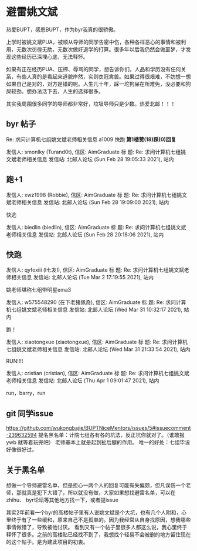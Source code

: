 # 避雷姚文斌

热爱BUPT，感恩BUPT，作为byr我真的很骄傲。

上学时被姚文斌PUA，被顺从导师的同学告密中伤，各种各样恶心的事情和被利用，无数次彷徨无助，无数次做好退学的打算。很多年以后我仍然会做噩梦，才发现这些经历已深埋心底，无法释怀。

如果有正在经历PUA、压榨、辱骂的同学，想告诉你们，人品和学历没有任何关系，有些人真的是看起来道貌岸然，实则衣冠禽兽。如果过得很艰难，不妨想一想如果自己是对的，对方是错的呢。人生几十年，踩一坨狗屎在所难免，没必要和狗屎较劲。想办法活下去，人生的选择很多。

其实我周围很多同学的导师都非常好，垃圾导师只是少数。热爱北邮！！！

##  byr 帖子


Re: 求问计算机七组姚文斌老师相关信息
a1009
快跑
**第1楼赞(18)踩(0)回复**

发信人: smonlky (Turand0t), 信区: AimGraduate
标  题: Re: 求问计算机七组姚文斌老师相关信息
发信站: 北邮人论坛 (Sun Feb 28 19:05:33 2021), 站内

跑+1
--

发信人: xwz1998 (Robbie), 信区: AimGraduate
标  题: Re: 求问计算机七组姚文斌老师相关信息
发信站: 北邮人论坛 (Sun Feb 28 19:09:00 2021), 站内

快逃

发信人: biedlin (biedlin), 信区: AimGraduate
标  题: Re: 求问计算机七组姚文斌老师相关信息
发信站: 北邮人论坛 (Sun Feb 28 20:18:06 2021), 站内

快跑
--

发信人: qyfoxiii (l七友I), 信区: AimGraduate
标  题: Re: 求问计算机七组姚文斌老师相关信息
发信站: 北邮人论坛 (Tue Mar  2 17:19:55 2021), 站内

姚老师堪称七组带明星ema3


发信人: w575548290 (在下老猪佩奇), 信区: AimGraduate
标  题: Re: 求问计算机七组姚文斌老师相关信息
发信站: 北邮人论坛 (Wed Mar 31 10:32:17 2021), 站内

跑！

发信人: xiaotongxue (xiaotongxue), 信区: AimGraduate
标  题: Re: 求问计算机七组姚文斌老师相关信息
发信站: 北邮人论坛 (Wed Mar 31 21:33:54 2021), 站内

RUN!!!!

发信人: cristian (cristian), 信区: AimGraduate
标  题: Re: 求问计算机七组姚文斌老师相关信息
发信站: 北邮人论坛 (Thu Apr  1 09:01:47 2021), 站内

run，barry，run


## git 同学issue
https://github.com/wukongbajie/BUPTNiceMentors/issues/5#issuecomment-239632594
提名黑名单：计院七组各有各的坑法，反正坑你就对了。（谁敢报 ywb 就等着玩完吧）
老师基本上就是起到扯后腿的作用。
唯一的好处：七组毕设好像很好过。


## 关于黑名单

想做一个导师避雷名单，但是担心一两个人的回复可能有失偏颇，但凡误伤一个老师，那就真是犯下大错了，所以就没有做，大家如果想找避雷名单，可以在 zhihu、 byr论坛等其他地方找一下，或者提issue

其实2年前看一个byr的高楼帖子里有人说姚文斌是个大坑，也有几个人附和，心里终于有了一些缓和，原来自己不是孤单的。因为我经常从自身找原因，想我哪些事情做错了，导致被他讨厌。
看到又有一个帖子里很多人都这么说，我心里终于释怀了很多。之前的高楼贴已经找不到了，我想找个轻易不会被删的地方留住现在的这个帖子。是为建此项目的初衷。





